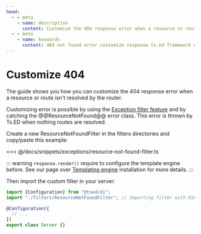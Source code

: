 ```yaml
---
head:
  - - meta
    - name: description
      content: Customize the 404 response error when a resource or route isn't resolved by the router in Ts.ED.
  - - meta
    - name: keywords
      content: 404 not found error customize response ts.ed framework express typescript node.js javascript decorators mvc class models providers pipes middlewares testing developer
---
```


# Customize 404

The guide shows you how you can customize the 404 response error when a resource or route isn't resolved by
the router.

Customizing error is possible by using the [Exception filter feature](/docs/exceptions.html#exception-filter) and by catching
the @@ResourceNotFound@@ error class. This error is thrown by Ts.ED when nothing routes are resolved.

Create a new ResourceNotFoundFilter in the filters directories and copy/paste this example:

<<< @/docs/snippets/exceptions/resource-not-found-filter.ts

::: warning
`response.render()` require to configure the template engine before. See our page over [Templating engine](/docs/templating.md#installation) installation for more details.
:::

Then import the custom filter in your server:

```typescript
import {Configuration} from "@tsed/di";
import "./filters/ResourceNotFoundFilter"; // Importing filter with ES6 import is enough

@Configuration({
  // ...
})
export class Server {}
```
